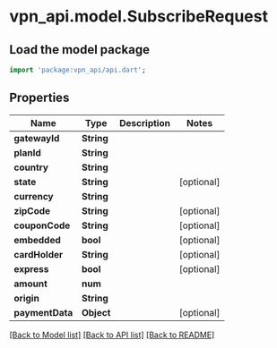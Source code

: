 # vpn_api.model.SubscribeRequest

## Load the model package
```dart
import 'package:vpn_api/api.dart';
```

## Properties
Name | Type | Description | Notes
------------ | ------------- | ------------- | -------------
**gatewayId** | **String** |  | 
**planId** | **String** |  | 
**country** | **String** |  | 
**state** | **String** |  | [optional] 
**currency** | **String** |  | 
**zipCode** | **String** |  | [optional] 
**couponCode** | **String** |  | [optional] 
**embedded** | **bool** |  | [optional] 
**cardHolder** | **String** |  | [optional] 
**express** | **bool** |  | [optional] 
**amount** | **num** |  | 
**origin** | **String** |  | 
**paymentData** | **Object** |  | [optional] 

[[Back to Model list]](../README.md#documentation-for-models) [[Back to API list]](../README.md#documentation-for-api-endpoints) [[Back to README]](../README.md)


